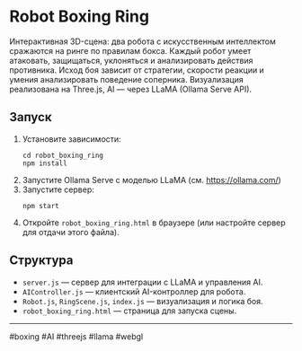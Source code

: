 # Robot Boxing Ring

Интерактивная 3D-сцена: два робота с искусственным интеллектом сражаются на ринге по правилам бокса. Каждый робот умеет атаковать, защищаться, уклоняться и анализировать действия противника. Исход боя зависит от стратегии, скорости реакции и умения анализировать поведение соперника. Визуализация реализована на Three.js, AI — через LLaMA (Ollama Serve API).

## Запуск

1. Установите зависимости:
   ```
   cd robot_boxing_ring
   npm install
   ```
2. Запустите Ollama Serve с моделью LLaMA (см. https://ollama.com/)
3. Запустите сервер:
   ```
   npm start
   ```
4. Откройте `robot_boxing_ring.html` в браузере (или настройте сервер для отдачи этого файла).

## Структура

- `server.js` — сервер для интеграции с LLaMA и управления AI.
- `AIController.js` — клиентский AI-контроллер для робота.
- `Robot.js`, `RingScene.js`, `index.js` — визуализация и логика боя.
- `robot_boxing_ring.html` — страница для запуска сцены.

---

#boxing #AI #threejs #llama #webgl
